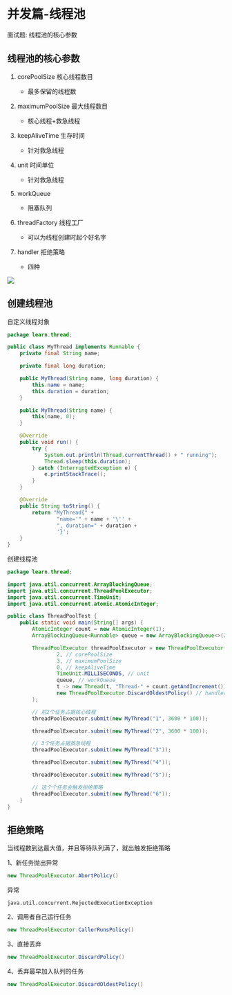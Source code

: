 # 并发篇-线程池

面试题: 线程池的核心参数

## 线程池的核心参数

1. corePoolSize 核心线程数目
    - 最多保留的线程数

2. maximumPoolSize 最大线程数目
    - 核心线程+救急线程

3. keepAliveTime 生存时间
    - 针对救急线程

4. unit 时间单位
    - 针对救急线程

5. workQueue
    - 阻塞队列

6. threadFactory 线程工厂
    - 可以为线程创建时起个好名字

7. handler 拒绝策略
    - 四种

![](https://mouday.github.io/img/2024/07/21/6zfp6qa.png)

## 创建线程池

自定义线程对象

```java
package learn.thread;

public class MyThread implements Runnable {
    private final String name;

    private final long duration;

    public MyThread(String name, long duration) {
        this.name = name;
        this.duration = duration;
    }

    public MyThread(String name) {
        this(name, 0);
    }

    @Override
    public void run() {
        try {
            System.out.println(Thread.currentThread() + " running");
            Thread.sleep(this.duration);
        } catch (InterruptedException e) {
            e.printStackTrace();
        }
    }

    @Override
    public String toString() {
        return "MyThread{" +
                "name='" + name + '\'' +
                ", duration=" + duration +
                '}';
    }
}

```

创建线程池

```java
package learn.thread;

import java.util.concurrent.ArrayBlockingQueue;
import java.util.concurrent.ThreadPoolExecutor;
import java.util.concurrent.TimeUnit;
import java.util.concurrent.atomic.AtomicInteger;

public class ThreadPoolTest {
    public static void main(String[] args) {
        AtomicInteger count = new AtomicInteger(1);
        ArrayBlockingQueue<Runnable> queue = new ArrayBlockingQueue<>(2);

        ThreadPoolExecutor threadPoolExecutor = new ThreadPoolExecutor(
                2, // corePoolSize
                3, // maximumPoolSize
                0, // keepAliveTime
                TimeUnit.MILLISECONDS, // unit
                queue, // workQueue
                t -> new Thread(t, "Thread-" + count.getAndIncrement()), // threadFactory
                new ThreadPoolExecutor.DiscardOldestPolicy() // handler
        );

        // 前2个任务占据核心线程
        threadPoolExecutor.submit(new MyThread("1", 3600 * 100));

        threadPoolExecutor.submit(new MyThread("2", 3600 * 100));

        // 3个任务占据救急线程
        threadPoolExecutor.submit(new MyThread("3"));

        threadPoolExecutor.submit(new MyThread("4"));

        threadPoolExecutor.submit(new MyThread("5"));

        // 这个个任务会触发拒绝策略
        threadPoolExecutor.submit(new MyThread("6"));
    }
}

```

## 拒绝策略

当线程数到达最大值，并且等待队列满了，就出触发拒绝策略

1、新任务抛出异常

```java
new ThreadPoolExecutor.AbortPolicy()
```

异常
```
java.util.concurrent.RejectedExecutionException
```

2、调用者自己运行任务

```java
new ThreadPoolExecutor.CallerRunsPolicy()
```

3、直接丢弃

```java
new ThreadPoolExecutor.DiscardPolicy()
```

4、丢弃最早加入队列的任务

```java
new ThreadPoolExecutor.DiscardOldestPolicy()
```
